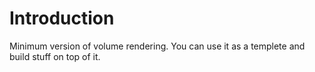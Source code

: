 # Introduction

Minimum version of volume rendering. You can use it as a templete and build stuff on top of it.
 